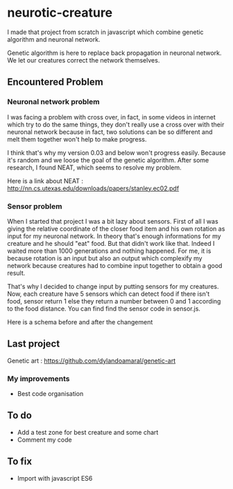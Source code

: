 # neurotic-creature

I made that project from scratch in javascript which combine genetic algorithm and neuronal network.

Genetic algorithm is here to replace back propagation in neuronal network. We let our creatures correct the network themselves.

## Encountered Problem

### Neuronal network problem

I was facing a problem with cross over, in fact, in some videos in internet which try to do the same things, they don't really use a cross over with their neuronal network because in fact, two solutions can be so different and melt them together won't help to make progress.

I think that's why my version 0.03 and below won't progress easily. Because it's random and we loose the goal of the genetic algorithm. After some research, I found NEAT, which seems to resolve my problem.

Here is a link about NEAT : http://nn.cs.utexas.edu/downloads/papers/stanley.ec02.pdf

### Sensor problem

When I started that project I was a bit lazy about sensors. First of all I was giving the relative coordinate of the closer food item and his own rotation as input for my neuronal network. In theory that's enough informations for my creature and he should "eat" food. But that didn't work like that. Indeed I waited more than 1000 generations and nothing happened. For me, it is because rotation is an input but also an output which complexify my network because creatures had to combine input together to obtain a good result.

That's why I decided to change input by putting sensors for my creatures. Now, each creature have 5 sensors which can detect food if there isn't food, sensor return 1 else they return a number between 0 and 1 according to the food distance. You can find find the sensor code in sensor.js.

Here is a schema before and after the changement

## Last project

Genetic art : https://github.com/dylandoamaral/genetic-art

### My improvements

 - Best code organisation
 
## To do

 - Add a test zone for best creature and some chart
 - Comment my code
 
## To fix

 - Import with javascript ES6
